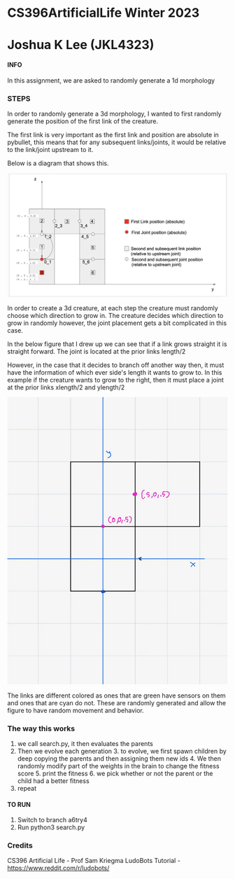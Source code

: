 # CS396ArtificialLife Winter 2023
# Joshua K Lee (JKL4323)


#### INFO ####
In this assignment, we are asked to randomly generate a 1d morphology

### STEPS ###
In order to randomly generate a 3d morphology, I wanted to first randomly generate the position of the first link of the creature.

The first link is very important as the first link and position are absolute in pybullet, this means that for any subsequent links/joints, it would be relative to the link/joint upstream to it.

Below is a diagram that shows this.

![My Image](/jointdiagram.png)

In order to create a 3d creature, at each step the creature must randomly choose which direction to grow in. 
The creature decides which direction to grow in randomly however, the joint placement gets a bit complicated in this case.

In the below figure that I drew up we can see that if a link grows straight it is straight forward.
The joint is located at the prior links length/2

However, in the case that it decides to branch off another way then, it must have the information of which ever side's length it wants to grow to. In this example if the creature wants to grow to the right, then it must place a joint at the prior links xlength/2 and ylength/2

![My Image](/IMG_0889.jpeg)

The links are different colored as ones that are green have sensors on them and ones that are cyan do not.
These are randomly generated and allow the figure to have random movement and behavior.

### The way this works ###

1. we call search.py, it then evaluates the parents
2. Then we evolve each generation
    3. to evolve, we first spawn children by deep copying the parents and then assigning them new ids
    4. We then randomly modify part of the weights in the brain to change the fitness score
    5. print the fitness
    6. we pick whether or not the parent or the child had a better fitness
7. repeat



#### TO RUN ####
1. Switch to branch a6try4
2. Run python3 search.py


###  Credits ###
CS396 Artificial Life - Prof Sam Kriegma
LudoBots Tutorial - https://www.reddit.com/r/ludobots/
